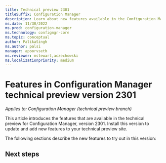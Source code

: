 ```yaml
---
title: Technical preview 2301
titleSuffix: Configuration Manager
description: Learn about new features available in the Configuration Manager technical preview branch version 2301.
ms.date: 11/30/2022
ms.prod: configuration-manager
ms.technology: configmgr-core
ms.topic: conceptual
author: PalikaSingh
ms.author: palsi
manager: apoorvseth
ms.reviewer: mstewart,aczechowski
ms.localizationpriority: medium
---
```


# Features in Configuration Manager technical preview version 2301

*Applies to: Configuration Manager (technical preview branch)*

This article introduces the features that are available in the technical preview for Configuration Manager, version 2301. Install this version to update and add new features to your technical preview site.
<!-- baseline only statement:  When you install a new technical preview site, this release is also available as a baseline version.-->

<!-- Review the [technical preview](../technical-preview.md) article before installing this update. That article familiarizes you with the general requirements and limitations for using a technical preview, how to update between versions, and how to provide feedback.-->

The following sections describe the new features to try out in this version:

<!-- ## General known issues  -->

<!--  [!INCLUDE [11018755](includes/2112/known-issue-11018755.md)] -->

## Next steps

<!-- For more information about installing or updating the technical preview branch, see [Technical preview](../technical-preview.md).-->

<!-- For more information about the different branches of Configuration Manager, see [Which branch of Configuration Manager should I use?](../../understand/which-branch-should-i-use.md).-->

